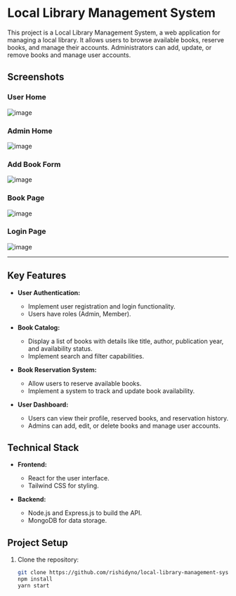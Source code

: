 # Local Library Management System

This project is a Local Library Management System, a web application for managing a local library. It allows users to browse available books, reserve books, and manage their accounts. Administrators can add, update, or remove books and manage user accounts.

## Screenshots

### User Home
![image](https://github.com/user-attachments/assets/6fed80b5-5eda-442a-8053-0caec23635cb)

### Admin Home
![image](https://github.com/user-attachments/assets/b217db56-4195-4967-b222-6c47b413114d)

### Add Book Form
![image](https://github.com/user-attachments/assets/4fa1dee1-b1ae-4eed-ac11-51cbcb3af27b)

### Book Page
![image](https://github.com/user-attachments/assets/01299d49-2763-4b09-a9b6-c16f4ee56a8f)

### Login Page
![image](https://github.com/user-attachments/assets/4cd1e8f1-ca80-4033-91f6-0d9625efa1dc)

---
## Key Features

- **User Authentication:**
  - Implement user registration and login functionality.
  - Users have roles (Admin, Member).

- **Book Catalog:**
  - Display a list of books with details like title, author, publication year, and availability status.
  - Implement search and filter capabilities.

- **Book Reservation System:**
  - Allow users to reserve available books.
  - Implement a system to track and update book availability.

- **User Dashboard:**
  - Users can view their profile, reserved books, and reservation history.
  - Admins can add, edit, or delete books and manage user accounts.

## Technical Stack

- **Frontend:**
  - React for the user interface.
  - Tailwind CSS for styling.

- **Backend:**
  - Node.js and Express.js to build the API.
  - MongoDB for data storage.

## Project Setup

1. Clone the repository:

   ```bash
   git clone https://github.com/rishidyno/local-library-management-system.git
   npm install
   yarn start
